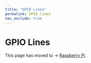 ```yaml
---
title: "GPIO Lines"
permalink: GPIO_lines
nav_exclude: true
---
```


# GPIO Lines

This page has moved to -> [Raspberry Pi](noetic_overview_raspberrypi).
